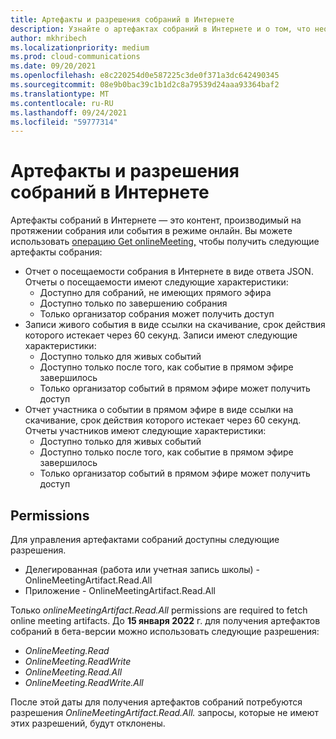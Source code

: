 ```yaml
---
title: Артефакты и разрешения собраний в Интернете
description: Узнайте о артефактах собраний в Интернете и о том, что необходимо для их получения.
author: mkhribech
ms.localizationpriority: medium
ms.prod: cloud-communications
ms.date: 09/20/2021
ms.openlocfilehash: e8c220254d0e587225c3de0f371a3dc642490345
ms.sourcegitcommit: 08e9b0bac39c1b1d2c8a79539d24aaa93364baf2
ms.translationtype: MT
ms.contentlocale: ru-RU
ms.lasthandoff: 09/24/2021
ms.locfileid: "59777314"
---
```

# <a name="online-meeting-artifacts-and-permissions"></a>Артефакты и разрешения собраний в Интернете

Артефакты собраний в Интернете — это контент, производимый на протяжении собрания или события в режиме онлайн. Вы можете использовать [операцию Get onlineMeeting,](/graph/api/onlinemeeting-get?view=graph-rest-beta&preserve-view=true) чтобы получить следующие артефакты собрания: 

- Отчет о посещаемости собрания в Интернете в виде ответа JSON. Отчеты о посещаемости имеют следующие характеристики:
  - Доступно для собраний, не имеющих прямого эфира
  - Доступно только по завершению собрания
  - Только организатор собрания может получить доступ
- Записи живого события в виде ссылки на скачивание, срок действия которого истекает через 60 секунд. Записи имеют следующие характеристики:
  - Доступно только для живых событий
  - Доступно только после того, как событие в прямом эфире завершилось
  - Только организатор событий в прямом эфире может получить доступ
- Отчет участника о событии в прямом эфире в виде ссылки на скачивание, срок действия которого истекает через 60 секунд. Отчеты участников имеют следующие характеристики:
  - Доступно только для живых событий
  - Доступно только после того, как событие в прямом эфире завершилось
  - Только организатор событий в прямом эфире может получить доступ

## <a name="permissions"></a>Permissions

Для управления артефактами собраний доступны следующие разрешения.

- Делегированная (работа или учетная запись школы) - OnlineMeetingArtifact.Read.All
- Приложение - OnlineMeetingArtifact.Read.All

Только _onlineMeetingArtifact.Read.All_ permissions are required to fetch online meeting artifacts. До **15 января 2022** г. для получения артефактов собраний в бета-версии можно использовать следующие разрешения:

- _OnlineMeeting.Read_
- _OnlineMeeting.ReadWrite_
- _OnlineMeeting.Read.All_
- _OnlineMeeting.ReadWrite.All_

После этой даты для получения артефактов собраний потребуются разрешения _OnlineMeetingArtifact.Read.All._ запросы, которые не имеют этих разрешений, будут отклонены.
